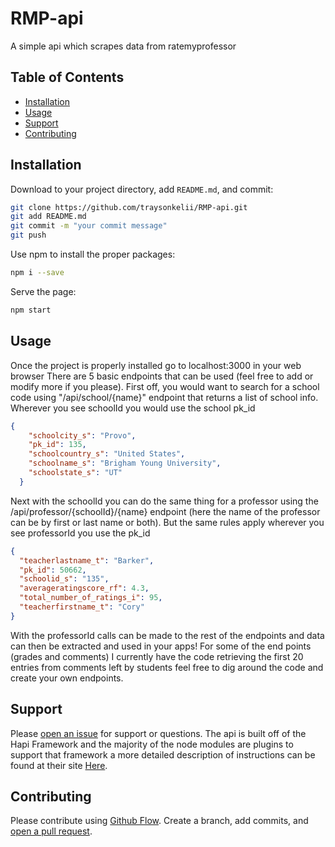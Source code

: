 # RMP-api
A simple api which scrapes data from ratemyprofessor

## Table of Contents

- [Installation](#installation)
- [Usage](#usage)
- [Support](#support)
- [Contributing](#contributing)

## Installation

Download to your project directory, add `README.md`, and commit:

```sh
git clone https://github.com/traysonkelii/RMP-api.git
git add README.md 
git commit -m "your commit message"
git push
```
Use npm to install the proper packages:

```sh
npm i --save
```

Serve the page: 
```sh
npm start
```

## Usage

Once the project is properly installed go to localhost:3000 in your web browser
There are 5 basic endpoints that can be used (feel free to add or modify more if you please).
First off, you would want to search for a school code using "/api/school/{name}" endpoint
that returns a list of school info. Wherever you see schoolId you would use the school pk_id
```JSON
{
    "schoolcity_s": "Provo",
    "pk_id": 135,
    "schoolcountry_s": "United States",
    "schoolname_s": "Brigham Young University",
    "schoolstate_s": "UT"
  }
  ```
  Next with the schoolId you can do the same thing for a professor using the 
  /api/professor/{schoolId}/{name} endpoint (here the name of the professor 
  can be by first or last name or both). But the same rules apply wherever you see 
  professorId you use the pk_id
  ```JSON
  {
    "teacherlastname_t": "Barker",
    "pk_id": 50662,
    "schoolid_s": "135",
    "averageratingscore_rf": 4.3,
    "total_number_of_ratings_i": 95,
    "teacherfirstname_t": "Cory"
  }
  ```
  With the professorId calls can be made to the rest of the endpoints and data can
  then be extracted and used in your apps! For some of the end points (grades and comments)
  I currently have the code retrieving the first 20 entries from comments left by students
  feel free to dig around the code and create your own endpoints.


## Support

Please [open an issue](https://github.com/traysonkelii/RMP-api/issues/new) for support or questions.
The api is built off of the Hapi Framework and the majority of the node modules are plugins to support that framework 
a more detailed description of instructions can be found at their site [Here](https://hapijs.com/). 

## Contributing

Please contribute using [Github Flow](https://guides.github.com/introduction/flow/). Create a branch, add commits, and [open a pull request](https://github.com/traysonkelii/RMP-api/compare/).
